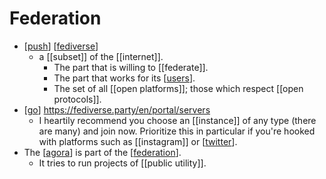 # Federation

- [[push]] [[fediverse]]
  - a [[subset]] of the [[internet]].
    - The part that is willing to [[federate]]. 
    - The part that works for its [[users]].
    - The set of all [[open platforms]]; those which respect [[open protocols]].
- [[go]] https://fediverse.party/en/portal/servers
  - I heartily recommend you choose an [[instance]] of any type (there are many) and join now. Prioritize this in particular if you're hooked with platforms such as [[instagram]] or [[twitter]].
- The [[agora]] is part of the [[federation]].
  - It tries to run projects of [[public utility]].


[//begin]: # "Autogenerated link references for markdown compatibility"
[push]: push "Push"
[fediverse]: fediverse "Fediverse"
[users]: users "Users"
[go]: go "Go"
[twitter]: twitter "Twitter"
[agora]: agora "Agora"
[federation]: federation "Federation"
[//end]: # "Autogenerated link references"